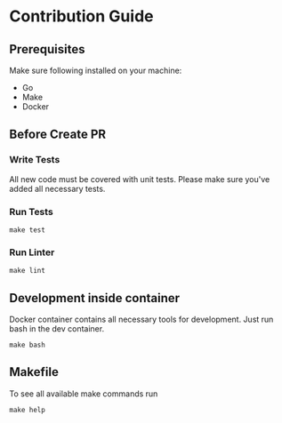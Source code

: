 # Contribution Guide

## Prerequisites

Make sure following installed on your machine:
 - Go
 - Make
 - Docker

## Before Create PR

### Write Tests

All new code must be covered with unit tests.
Please make sure you've added all necessary tests.

### Run Tests

```shell
make test
```

### Run Linter

```shell
make lint
```

## Development inside container

Docker container contains all necessary tools for development. Just run bash in the dev container.

```shell
make bash
```

## Makefile

To see all available make commands run

```shell
make help
```
